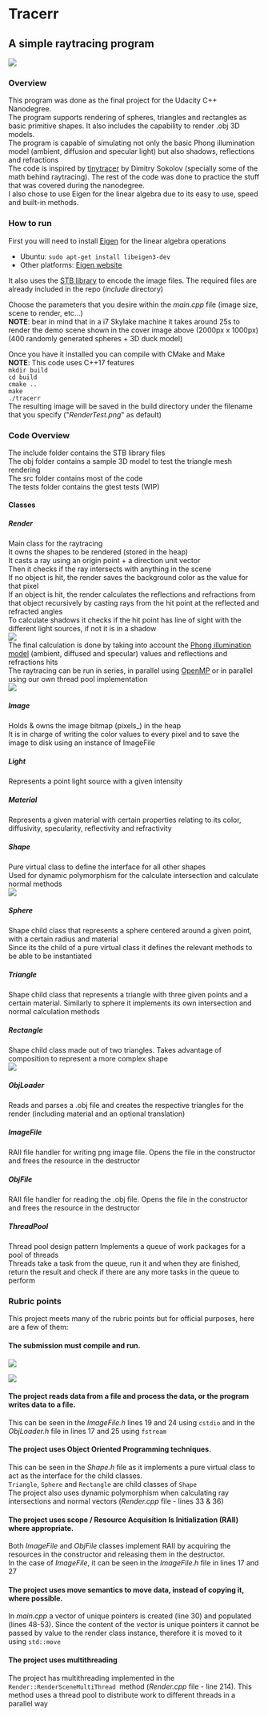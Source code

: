 # Tracerr
## A simple raytracing program

![](./img/cover.png)


### Overview
This program was done as the final project for the Udacity C++ Nanodegree.  
The program supports rendering of spheres, triangles and rectangles as basic primitive shapes. It also includes the capability to render .obj 3D models.  
The program is capable of simulating not only the basic Phong illumination model (ambient, diffusion and specular light) but also shadows, reflections and refractions  
The code is inspired by [tinytracer](https://github.com/ssloy/tinyraytracer) by Dimitry Sokolov (specially some of the math behind raytracing). The rest of the code was done to practice the stuff that was covered during the nanodegree.    
I also chose to use Eigen for the linear algebra due to its easy to use, speed and built-in methods. 

### How to run
First you will need to install [Eigen](http://eigen.tuxfamily.org/index.php?title=Main_Page) for the linear algebra operations  
 - Ubuntu: `sudo apt-get install libeigen3-dev`  
 - Other platforms: [Eigen website]()

It also uses the [STB library](https://github.com/nothings/stb) to encode the image files. The required files are already included in the repo (_include_ directory)  

Choose the parameters that you desire within the _main.cpp_ file (image size, scene to render, etc...)  
**NOTE**: bear in mind that in a i7 Skylake machine it takes around 25s to render the demo scene shown in the cover image above (2000px x 1000px) (400 randomly generated spheres + 3D duck model)

Once you have it installed you can compile with CMake and Make  
**NOTE**: This code uses C++17 features  
`mkdir build  `  
`cd build  `  
`cmake ..  `  
`make  `  
`./tracerr`    
The resulting image will be saved in the build directory under the filename that you specify ("_RenderTest.png_" as default)

### Code Overview
The include folder contains the STB library files  
The obj folder contains a sample 3D model to test the triangle mesh rendering  
The src folder contains most of the code  
The tests folder contains the gtest tests (WIP)  

#### Classes

##### Render
Main class for the raytracing  
It owns the shapes to be rendered (stored in the heap)  
It casts a ray using an origin point + a direction unit vector  
Then it checks if the ray intersects with anything in the scene  
If no object is hit, the render saves the background color as the value for that pixel  
If an object is hit, the render calculates the reflections and refractions from that object recursively by casting rays from the hit point at the reflected and refracted angles  
To calculate shadows it checks if the hit point has line of sight with the different light sources, if not it is in a shadow  
![](./img/phong.png)  
The final calculation is done by taking into account the [Phong illumination model](https://en.wikipedia.org/wiki/Phong_shading) (ambient, diffused and specular) values and reflections and refractions hits  
The raytracing can be run in series, in parallel using [OpenMP](https://en.wikipedia.org/wiki/OpenMP) or in parallel using our own thread pool implementation   
![](./img/render_call_diagram.png)

##### Image
Holds & owns the image bitmap (pixels_) in the heap  
It is in charge of writing the color values to every pixel and to save the image to disk using an instance of ImageFile

##### Light
Represents a point light source with a given intensity
  
##### Material
Represents a given material with certain properties relating to its color, diffusivity, specularity, reflectivity and refractivity

##### Shape
Pure virtual class to define the interface for all other shapes  
Used for dynamic polymorphism for the calculate intersection and calculate normal methods  
![](./img/shape_class_childs.png)          

##### Sphere
Shape child class that represents a sphere centered around a given point, with a certain radius and material  
Since its the child of a pure virtual class it defines the relevant methods to be able to be instantiated

##### Triangle
Shape child class that represents a triangle with three given points and a certain material. Similarly to sphere it implements its own intersection and normal calculation methods

##### Rectangle
Shape child class made out of two triangles. Takes advantage of composition to represent a more complex shape  
![](./img/rect_class.png)  
##### ObjLoader
Reads and parses a .obj file and creates the respective triangles for the render (including material and an optional translation)

##### ImageFile
RAII file handler for writing png image file. Opens the file in the constructor and frees the resource in the destructor

##### ObjFile
RAII file handler for reading the .obj file. Opens the file in the constructor and frees the resource in the destructor

##### ThreadPool
Thread pool design pattern
Implements a queue of work packages for a pool of threads  
Threads take a task from the queue, run it and when they are finished, return the result and check if there are any more tasks in the queue to perform

### Rubric points
This project meets many of the rubric points but for official purposes, here are a few of them:
#### The submission must compile and run.
![](./img/build.png)  

![](./img/run.png)    
#### The project reads data from a file and process the data, or the program writes data to a file.
This can be seen in the _ImageFile.h_ lines 19 and 24 using `cstdio` and in the _ObjLoader.h_ file in lines 17 and 25 using `fstream`  

#### The project uses Object Oriented Programming techniques.
This can be seen in the _Shape.h_ file as it implements a pure virtual class to act as the interface for the child classes.  
 `Triangle`, `Sphere` and `Rectangle` are child classes of `Shape`  
 The project also uses dynamic polymorphism when calculating ray intersections and normal vectors (_Render.cpp_ file - lines 33 & 36)

#### The project uses scope / Resource Acquisition Is Initialization (RAII) where appropriate.
Both _ImageFile_ and _ObjFile_ classes implement RAII by acquiring the resources in the constructor and releasing them in the destructor.  
In the case of _ImageFile_, it can be seen in the _ImageFile.h_ file in lines 17 and 27

#### The project uses move semantics to move data, instead of copying it, where possible.
In _main.cpp_ a vector of unique pointers is created (line 30) and populated (lines 48-53). Since the content of the vector is unique pointers it cannot be passed by value to the render class instance, therefore it is moved to it using `std::move`

#### The project uses multithreading
The project has multithreading implemented in the `Render::RenderSceneMultiThread `method (_Render.cpp_ file - line 214). This method uses a thread pool to distribute work to different threads in a parallel way



